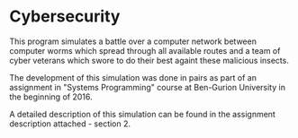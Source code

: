 # Cybersecurity

This program simulates a battle over a computer network between computer worms which spread through all available routes and a team of cyber veterans which swore to do their best againt these malicious insects.

The development of this simulation was done in pairs as part of an assignment in "Systems Programming" course at Ben-Gurion University in the beginning of 2016.

A detailed description of this simulation can be found in the assignment description attached - section 2.
